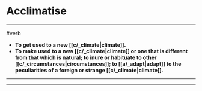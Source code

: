 # Acclimatise
---
#verb
- **To get used to a new [[c/_climate|climate]].**
- **To make used to a new [[c/_climate|climate]] or one that is different from that which is natural; to inure or habituate to other [[c/_circumstances|circumstances]]; to [[a/_adapt|adapt]] to the peculiarities of a foreign or strange [[c/_climate|climate]].**
---
---
